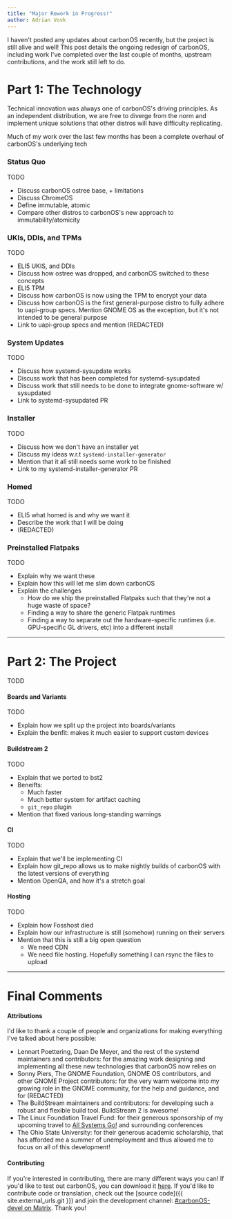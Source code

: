 ```yaml
---
title: "Major Rework in Progress!"
author: Adrian Vovk
---
```


I haven't posted any updates about carbonOS recently, but the project is still alive and well!
This post details the ongoing redesign of carbonOS, including work I've completed over the
last couple of months, upstream contributions, and the work still left to do.

# Part 1: The Technology

Technical innovation was always one of carbonOS's driving principles. As an independent distribution,
we are free to diverge from the norm and implement unique solutions that other distros will have difficulty
replicating.

Much of my work over the last few months has been a complete overhaul of carbonOS's underlying tech

### Status Quo

TODO
- Discuss carbonOS ostree base, + limitations
- Discuss ChromeOS
- Define immutable, atomic
- Compare other distros to carbonOS's new approach to immutability/atomicity

### UKIs, DDIs, and TPMs

TODO
- ELI5 UKIS, and DDIs
- Discuss how ostree was dropped, and carbonOS switched to these concepts
- ELI5 TPM
- Discuss how carbonOS is now using the TPM to encrypt your data
- Discuss how carbonOS is the first general-purpose distro to fully adhere to uapi-group specs. Mention GNOME OS as the exception, but it's not intended to be general purpose
- Link to uapi-group specs and mention (REDACTED)

### System Updates

TODO
- Discuss how systemd-sysupdate works
- Discuss work that has been completed for systemd-sysupdated
- Discuss work that still needs to be done to integrate gnome-software w/ sysupdated
- Link to systemd-sysupdated PR

### Installer

TODO
- Discuss how we don't have an installer yet
- Discuss my ideas w.r.t `systemd-installer-generator`
- Mention that it all still needs some work to be finished
- Link to my systemd-installer-generator PR

### Homed

TODO
- ELI5 what homed is and why we want it
- Describe the work that I will be doing
- (REDACTED)

### Preinstalled Flatpaks

TODO
- Explain why we want these
- Explain how this will let me slim down carbonOS
- Explain the challenges
    - How do we ship the preinstalled Flatpaks such that they're not a huge waste of space?
    - Finding a way to share the generic Flatpak runtimes
    - Finding a way to separate out the hardware-specific runtimes (i.e. GPU-specific GL drivers, etc) into a different install

---

# Part 2: The Project

TODD

#### Boards and Variants

TODO
- Explain how we split up the project into boards/variants
- Explain the benfit: makes it much easier to support custom devices

#### Buildstream 2

TODO
- Explain that we ported to bst2
- Beneifts:
    - Much faster
    - Much better system for artifact caching
    - `git_repo` plugin
- Mention that fixed various long-standing warnings

#### CI

TODO
- Explain that we'll be implementing CI
- Explain how git_repo allows us to make nightly builds of carbonOS with the latest versions of everything
- Mention OpenQA, and how it's a stretch goal

#### Hosting

TODO
- Explain how Fosshost died
- Explain how our infrastructure is still (somehow) running on their servers
- Mention that this is still a big open question
    - We need CDN
    - We need file hosting. Hopefully something I can rsync the files to upload

---

# Final Comments

#### Attributions

I'd like to thank a couple of people and organizations for making everything I've talked about here possible:

- Lennart Poettering, Daan De Meyer, and the rest of the systemd maintainers and contributors: for the amazing
  work designing and implementing all these new technologies that carbonOS now relies on
- Sonny Piers, The GNOME Foundation, GNOME OS contributors, and other GNOME Project contributors: for the
  very warm welcome into my growing role in the GNOME community, for the help and guidance, and for
  (REDACTED)
- The BuildStream maintainers and contributors: for developing such a robust and flexible build tool.
  BuildStream 2 is awesome!
- The Linux Foundation Travel Fund: for their generous sponsorship of my upcoming travel to
  [All Systems Go!](https://all-systems-go.io/) and surrounding conferences
- The Ohio State University: for their generous academic scholarship, that has afforded me a summer of
  unemployment and thus allowed me to focus on all of this development!

#### Contributing

If you're interested in contributing, there are many different ways you can!
If you'd like to test out carbonOS, you can download it [here](/download).
If you'd like to contribute code or translation, check out the
[source code]({{ site.external_urls.git }})
and join the development channel:
[#carbonOS-devel on Matrix](https://matrix.to/#/#carbonOS-devel:matrix.org).
Thank you!


<!-- TODO: Get rid of redactions once I can talk about the things -->
